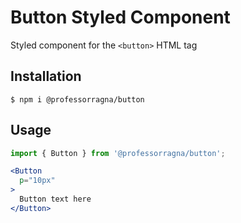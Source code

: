# Button Styled Component

Styled component for the `<button>` HTML tag

## Installation

```
$ npm i @professorragna/button
```

## Usage

```jsx
import { Button } from '@professorragna/button';

<Button
  p="10px"
>
  Button text here
</Button>
```
